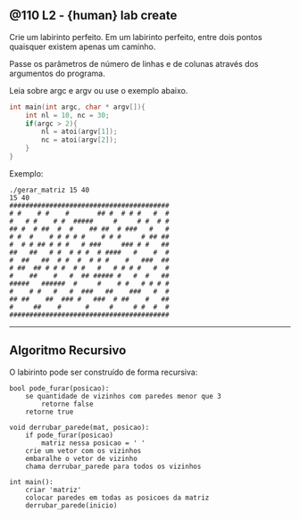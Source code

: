 ## @110 L2 - {human} lab create


Crie um labirinto perfeito. Em um labirinto perfeito, entre dois pontos quaisquer existem apenas um caminho.

Passe os parâmetros de número de linhas e de colunas através dos argumentos do programa.

Leia sobre argc e argv ou use o exemplo abaixo.

```c
int main(int argc, char * argv[]){
    int nl = 10, nc = 30;
    if(argc > 2){
        nl = atoi(argv[1]);
        nc = atoi(argv[2]);
    }
}
```

Exemplo:

```
./gerar_matriz 15 40
15 40
########################################
# #    # #    #       ## #  # # #   #  #
#   # #    # #  #####     #     # #  # #
## #  # ##  #  #    ## ##  # ###   #   #
# #  #    # # # # #    # # #     # ## ##
#  # # ## # # #   # ###     ### # #   ##
##   ##   # #  # # #  # ####   #    #  #
#  ##   ##  # #  #  # # #    #   ###  ##
# ##  ## # # #  # #   #   # # # #   #  #
#    ##    #   #  ## ##### #   #  #   ##
#####   ######  #     #    # #   # # # #
#    # #   #   #  ###   ##    ###   #  #
## ##    ##  ### #   ###  # ##    #   ##
#     ##    #      #     #     # #  #  #
########################################
```

---
## Algoritmo Recursivo

O labirinto pode ser construído de forma recursiva:

```
bool pode_furar(posicao):
    se quantidade de vizinhos com paredes menor que 3
        retorne false
    retorne true

void derrubar_parede(mat, posicao):
    if pode_furar(posicao)
        matriz nessa posicao = ' '
    crie um vetor com os vizinhos
    embaralhe o vetor de vizinho
    chama derrubar_parede para todos os vizinhos

int main():
    criar 'matriz'
    colocar paredes em todas as posicoes da matriz
    derrubar_parede(inicio)

```

